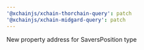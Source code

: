 ```yaml
---
'@xchainjs/xchain-thorchain-query': patch
'@xchainjs/xchain-midgard-query': patch
---
```


New property address for SaversPosition type
